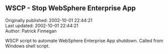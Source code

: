 ## WSCP - Stop WebSphere Enterprise App  
Originally published: 2002-10-01 22:44:21  
Last updated: 2002-10-01 22:44:21  
Author: Patrick Finnegan  
  
WSCP script to automate WebSphere Enterprise App shutdown. Called from Windows shell script.